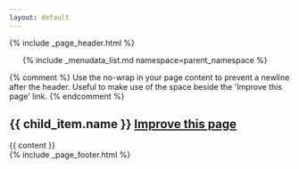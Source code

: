 ```yaml
---
layout: default
---
```


{% include _page_header.html %}

<div class="container-fluid">
  <div class="row">
    <div id="sidebar_nav" role="navigation" class="col-sm-3 col-md-2 sidebar">
      <ul class="nav nav-sidebar">
        {% include _menudata_list.md namespace=parent_namespace %}
      </ul>
    </div>
    <div role="main" class="col-sm-9 col-sm-offset-3 col-md-10 col-md-offset-2 main">
      <div class="inner">
        <section id="main_content">
          {% comment %}
            Use the no-wrap in your page content to prevent a newline after the header.
            Useful to make use of the space beside the 'Improve this page' link.
          {% endcomment %}
          <h2 {% if page.no-wrap == true %}style="display: inline-block;"{% endif %}><a id="canfar-beta" class="anchor" href="#canfar-beta" aria-hidden="true">
                <span aria-hidden="true" class="octicon octicon-link"></span></a>{{ child_item.name }} <a class="btn btn-sm btn-warning" href="{{site.github_url}}/blob/gh-pages/{{page.path}}">
                <span class="glyphicon glyphicon-pencil"></span> Improve this page</a></h2>
          {{ content }}
        </section>
      </div>
    </div>
  </div>
</div>
{% include _page_footer.html %}
